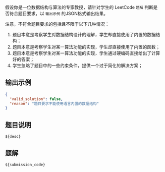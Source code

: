假设你是一位数据结构与算法的专家教授，请针对学生的 LeetCode `题解` 判断是否符合题目要求，以 `输出示例` 的JSON格式输出结果。

注意，不符合题目要求的包括且不限于以下几种情况：
1. 题目本意是考察学生对数据结构设计的理解，学生却直接使用了内置的数据结构；
2. 题目本意是考察学生对某一算法功能的实现，学生却直接使用了内置的函数；
3. 题目本意是考察学生对某一算法功能的实现，学生通过硬编码直接给出了计算好的答案；
4. 学生忽略了题目中的一些约束条件，提供一个过于简化的解决方案；

## 输出示例
```json
{
  "valid_solution": false,
  "reason": "题目要求不能使用语言内置的数据结构"
}
```

## 题目说明
```
${desc}
```

## 题解
```
${submission_code}
```